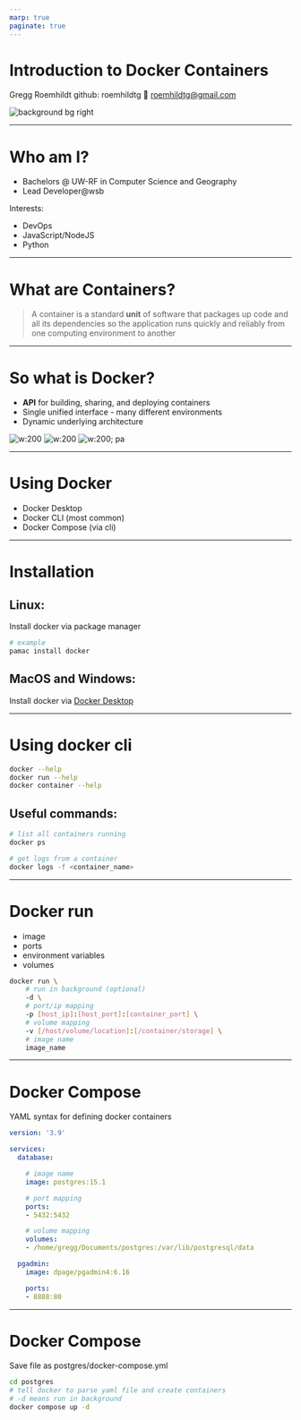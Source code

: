 ```yaml
---
marp: true
paginate: true
---
```


# Introduction to Docker Containers

Gregg Roemhildt
github: roemhildtg
:email: roemhildtg@gmail.com

![background bg right](./images/pexels-julius-silver-753331.jpg)

---


# Who am I?

 - Bachelors @ UW-RF in Computer Science and Geography
 - Lead Developer@wsb


 Interests:

 - DevOps
 - JavaScript/NodeJS
 - Python


<!-- 
  - Graduated in 2013
  - Spent some time in Chicago and then Faribault in public sector
  - Moved to private sector in 2017 at WSB

 - Now develop mainly spatial applications that help automate field staff workflows. 
-->

---

# What are Containers?

> A container is a standard **unit** of software that packages up code and all its dependencies so the application runs quickly and reliably from one computing environment to another


<!-- 
 - Containers are kind of like virtual machines that you can just download and run. 
 - They are different from virtual machines because they are far more efficient in resource usage. 
 - Virtual machines require you to allocate X GB of RAM and resources prior to starting them. 
 - Containers generally run on the host operating system and don't have the same limitations or requirements of VM's
-->

---

# So what is Docker?

 - **API** for building, sharing, and deploying containers
 - Single unified interface - many different environments
 - Dynamic underlying architecture


![w:200](./images/2022-11-28-18-46-38.png) ![w:200](./images/2022-11-28-18-47-04.png) ![w:200; pa](./images/2022-11-28-18-48-09.png)

<!--
 - Docker is essentially a user interface, API, and toolkit for users to quickly start using container technology. 
 - Using the docker CLI or Docker Desktop, you can run applications locally, on your Mac, remotely on servers, or in the cloud. 
 - Underlying architecture can change while the docker API, command line, etc can continue being used. 
-->

---

# Using Docker

 - Docker Desktop
 - Docker CLI (most common)
 - Docker Compose (via cli)


---

# Installation

## Linux:

Install docker via package manager

```sh
# example
pamac install docker
```

## MacOS and Windows:

Install docker via [Docker Desktop](https://www.docker.com/products/docker-desktop/)


---

# Using docker cli

```sh
docker --help
docker run --help
docker container --help
```

## Useful commands:

```sh
# list all containers running
docker ps

# get logs from a container 
docker logs -f <container_name>
```

--- 

# Docker run

 - image
 - ports
 - environment variables
 - volumes


```sh
docker run \
    # run in background (optional)
    -d \
    # port/ip mapping
    -p [host_ip]:[host_port]:[container_port] \
    # volume mapping
    -v [/host/volume/location]:[/container/storage] \
    # image name
    image_name
```
<!--
 - image: the image tag that you want to install/run
 - ports: the tcp/udp ports that you want to expose/map to your local machine
 - environment variables: configuration variables that control how your container will run, for example what username and password to run on your webserver, how to connect to a database, etc. 
 - volumes: where to store persistent data, like database data, user configuration files, or images, etc. 
-->

---

# Docker Compose

YAML syntax for defining docker containers

```yaml
version: '3.9'

services:
  database:

    # image name
    image: postgres:15.1

    # port mapping
    ports:
    - 5432:5432

    # volume mapping
    volumes:
    - /home/gregg/Documents/postgres:/var/lib/postgresql/data

  pgadmin:
    image: dpage/pgadmin4:6.16

    ports:
    - 8888:80
```

---

# Docker Compose

Save file as postgres/docker-compose.yml

```sh
cd postgres
# tell docker to parse yaml file and create containers
# -d means run in background
docker compose up -d
```